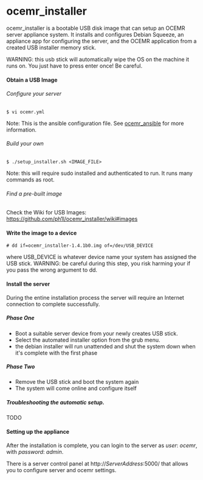 # ocemr_installer

ocemr_installer is a bootable USB disk image that can setup an OCEMR server
appliance system. It installs and configures Debian Squeeze, an appliance app
for configuring the server, and the OCEMR application from a created USB
installer memory stick.

WARNING: this usb stick will automatically wipe the OS on the machine it
runs on. You just have to press enter once! Be careful.

#### Obtain a USB Image

###### Configure your server

    $ vi ocemr.yml

Note: This is the ansible configuration file. See [ocemr_ansible](https://github.com/patfreeman/ocemr_ansible) for more information.

###### Build your own

    $ ./setup_installer.sh <IMAGE_FILE>

Note: this will require sudo installed and authenticated to run. It runs many
commands as root.

###### Find a pre-built image

Check the Wiki for USB Images: https://github.com/ph1l/ocemr_installer/wiki#images

#### Write the image to a device

    # dd if=ocemr_installer-1.4.1b0.img of=/dev/USB_DEVICE

where USB_DEVICE is whatever device name your system has assigned the
USB stick. WARNING: be careful during this step, you risk harming your
if you pass the wrong argument to dd.

#### Install the server

During the entine installation process the server will require an Internet
connection to complete successfully.

##### Phase One

  * Boot a suitable server device from your newly creates USB stick.
  * Select the automated installer option from the grub menu.
  * the debian installer will run unattended and shut the system down when it's complete with the first phase

##### Phase Two

  * Remove the USB stick and boot the system again
  * The system will come online and configure itself

##### Troubleshooting the automatic setup.

TODO

#### Setting up the appliance

After the installation is complete, you can login to the server as *user*: _ocemr_,
with *password*: _admin_.

There is a server control panel at http://_ServerAddress_:5000/ that allows you
to configure server and ocemr settings.
